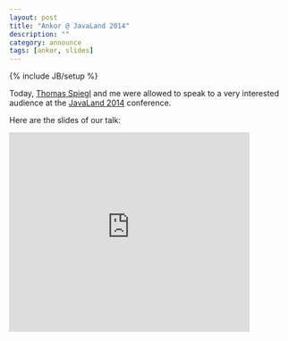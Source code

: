 ```yaml
---
layout: post
title: "Ankor @ JavaLand 2014"
description: ""
category: announce
tags: [ankor, slides]
---
```

{% include JB/setup %}

Today, [Thomas Spiegl](https://github.com/tomspiegl) and me were allowed to speak to a very interested audience at the [JavaLand 2014](http://www.javaland.eu) conference.

Here are the slides of our talk:

<iframe src="http://www.slideshare.net/slideshow/embed_code/33032491" width="427" height="356" frameborder="0" marginwidth="0" marginheight="0" scrolling="no" style="border:1px solid #CCC; border-width:1px 1px 0; margin-bottom:5px; max-width: 100%;" allowfullscreen="true"/>

